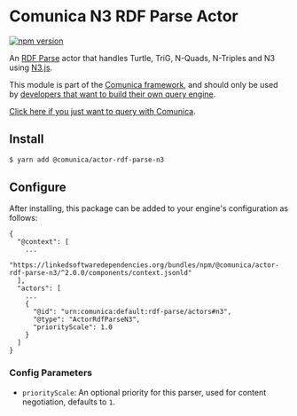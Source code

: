 # Comunica N3 RDF Parse Actor

[![npm version](https://badge.fury.io/js/%40comunica%2Factor-rdf-parse-n3.svg)](https://www.npmjs.com/package/@comunica/actor-rdf-parse-n3)

An [RDF Parse](https://github.com/comunica/comunica/tree/master/packages/bus-rdf-parse) actor that handles
Turtle, TriG, N-Quads, N-Triples and N3 using [N3.js](https://www.npmjs.com/package/n3).

This module is part of the [Comunica framework](https://github.com/comunica/comunica),
and should only be used by [developers that want to build their own query engine](https://comunica.dev/docs/modify/).

[Click here if you just want to query with Comunica](https://comunica.dev/docs/query/).

## Install

```bash
$ yarn add @comunica/actor-rdf-parse-n3
```

## Configure

After installing, this package can be added to your engine's configuration as follows:
```text
{
  "@context": [
    ...
    "https://linkedsoftwaredependencies.org/bundles/npm/@comunica/actor-rdf-parse-n3/^2.0.0/components/context.jsonld"  
  ],
  "actors": [
    ...
    {
      "@id": "urn:comunica:default:rdf-parse/actors#n3",
      "@type": "ActorRdfParseN3",
      "priorityScale": 1.0
    }
  ]
}
```

### Config Parameters

* `priorityScale`: An optional priority for this parser, used for content negotiation, defaults to `1`.
